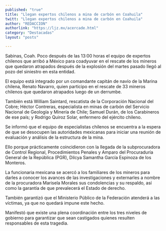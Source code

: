 ```yaml
---
published: "true"
title: "Llegan expertos chilenos a mina de carbón en Coahuila"
twitt: "Llegan expertos chilenos a mina de carbón en Coahuila"
author: "REDACCION"
authorlink: "https://ljz.mx/acercade.html"
category: "Destacadas"
layout: "posts"

---
```



  Sabinas, Coah. Poco después de las 13:00 horas el equipo de expertos chilenos que arribó a México para coadyuvar en el rescate de los mineros que quedaron atrapados después de la explosión del martes pasado llegó al pozo del siniestro en esta entidad.



  El equipo está integrado por un comandante capitán de navío de la Marina chilena, Renato Navarro, quien participo en el rescate de 33 mineros chilenos que quedaron atrapados luego de un derrumbe.



  También está William Saintard, rescatista de la Corporación Nacional del Cobre; Héctor Contreras, especialista en minas de carbón del Servicio Nacional de Geología y Minería de Chile; Samuel Durán, de los Carabineros de ese país; y Rodrigo Quiroz Solar, enfermero del ejército chileno.



  Se informó que el equipo de especialistas chilenos se encuentra a la espera de que se desocupen las autoridades mexicanas para iniciar una reunión de evaluación y análisis de la estructura de la mina.



  Ello porque prácticamente coincidieron con la llegada de la subprocuradora de Control Regional, Procedimientos Penales y Amparo del Procuraduría General de la República (PGR), Dilcya Samantha García Espinoza de los Monteros.



  La funcionaria mexicana se acercó a los familiares de los mineros para darles a conocer los avances de las investigaciones y externarles a nombre de la procuradora Marisela Morales sus condolencias y su respaldo, así como la garantía de que prevalecerá el Estado de derecho.



  También garantizó que el Ministerio Público de la Federación atenderá a las víctimas, ya que no quedará impune este hecho.



  Manifestó que existe una plena coordinación entre los tres niveles de gobierno para garantizar que sean castigados quienes resulten responsables de esta tragedia.

